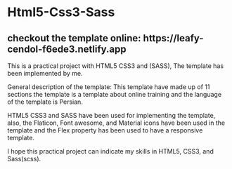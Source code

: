 # Html5-Css3-Sass

<h2>checkout the template online: https://leafy-cendol-f6ede3.netlify.app </h2>

This is a practical project with HTML5 CSS3 and (SASS), The template has been implemented by me.

General description of the template: This template have made up of 11 sections the template is a template about online training and the language of the template is Persian.

HTML5 CSS3 and SASS have been used for implementing the template, also, the Flaticon, Font awesome, and Material icons have been used in the template and the Flex property has been used to have a responsive template.

I hope this practical project can indicate my skills in HTML5, CSS3, and Sass(scss).
